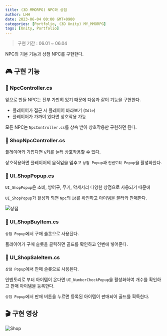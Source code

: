 ```yaml
---
title: (3D MMORPG) NPC와 상점
author: LHH
date: 2023-06-04 00:00 GMT+0900
categories: [Portfolio, (3D Unity) MY_MMORPG]
tags: [Unity, Portfolio]
---
```


> 구현 기간 : 06.01 ~ 06.04

NPC의 기본 기능과 상점 NPC를 구현한다.

## 🎮 구현 기능
### 📝 NpcController.cs
앞으로 만들 NPC는 전부 가만히 있기 때문에 다음과 같이 기능을 구현한다.
- 플레이어가 접근 시 플레이어 바라보기 (`Idle`)
- 플레이어가 가까이 있다면 상호작용 가능

모든 NPC는 `NpcController.cs`를 상속 받아 상호작용만 구현하면 된다.

### 📝 ShopNpcController.cs
플레이어와 가깝다면 `G`키를 눌러 상호작용할 수 있다.

상호작용하면 플레이어의 움직임을 멈추고 `상점 Popup`과 `인벤토리 Popup`을 활성화한다.

### 📝 UI_ShopPopup.cs
`UI_ShopPopup`은 소비, 방어구, 무기, 악세서리 다양한 상점으로 사용되기 때문에

`UI_ShopPopup`가 활성화 되면 `Npc`의 `Id`를 확인하고 아이템을 불러와 판매한다.

![상점](https://github.com/LHuHyeon/MY_MMORPG/assets/110723307/1759de97-a717-4733-9039-dae21fa25ee8)

### 📝 UI_ShopBuyItem.cs
`상점 Popup`에서 구매 슬롯으로 사용된다.

플레이어가 구매 슬롯을 클릭하면 골드를 확인하고 인벤에 넣어준다.

### 📝 UI_ShopSaleItem.cs
`상점 Popup`에서 판매 슬롯으로 사용된다.

인벤토리로 부터 아이템이 온다면 `UI_NumberCheckPopup`을 활성화하여 개수를 확인하고 판매 아이템을 등록한다.

`상점 Popup`에서 판매 버튼을 누르면 등록된 아이템이 판매되어 골드를 흭득한다.

## 🎬 구현 영상
![Shop](https://github.com/LHuHyeon/MY_MMORPG/assets/110723307/d7d9b052-74e7-4680-a946-c7f40fc7c4b4)
